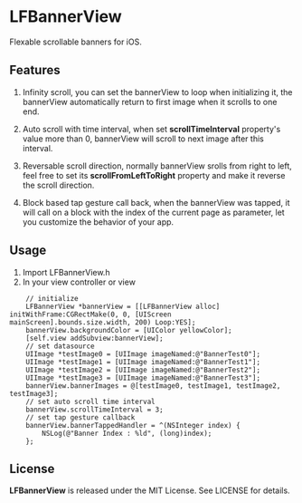 # LFBannerView

Flexable scrollable banners for iOS.

## Features

1. Infinity scroll, you can set the bannerView to loop when initializing it, the bannerView automatically return to first image when it scrolls to one end.

2. Auto scroll with time interval, when set **scrollTimeInterval** property's value more than 0, bannerView will scroll to next image after this interval.

3. Reversable scroll direction, normally bannerView srolls from right to left, feel free to set its **scrollFromLeftToRight** property and make it reverse the scroll direction.

4. Block based tap gesture call back, when the bannerView was tapped, it will call on a block with the index of the current page as parameter, let you customize the behavior of your app.

## Usage

1. Import LFBannerView.h
2. In your view controller or view
```objc
	// initialize
    LFBannerView *bannerView = [[LFBannerView alloc] initWithFrame:CGRectMake(0, 0, [UIScreen mainScreen].bounds.size.width, 200) Loop:YES];
    bannerView.backgroundColor = [UIColor yellowColor];
    [self.view addSubview:bannerView];
    // set datasource
    UIImage *testImage0 = [UIImage imageNamed:@"BannerTest0"];
    UIImage *testImage1 = [UIImage imageNamed:@"BannerTest1"];
    UIImage *testImage2 = [UIImage imageNamed:@"BannerTest2"];
    UIImage *testImage3 = [UIImage imageNamed:@"BannerTest3"];
    bannerView.bannerImages = @[testImage0, testImage1, testImage2, testImage3];
    // set auto scroll time interval
    bannerView.scrollTimeInterval = 3;
    // set tap gesture callback
    bannerView.bannerTappedHandler = ^(NSInteger index) {
        NSLog(@"Banner Index : %ld", (long)index);
    };
```

## License
**LFBannerView** is released under the MIT License. See LICENSE for details.


